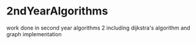 # 2ndYearAlgorithms
work done in second year algorithms 2 including dijkstra's algorithm and graph implementation
